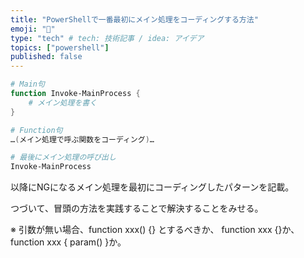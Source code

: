 ```yaml
---
title: "PowerShellで一番最初にメイン処理をコーディングする方法"
emoji: "👋"
type: "tech" # tech: 技術記事 / idea: アイデア
topics: ["powershell"]
published: false
---
```


```powershell
# Main句
function Invoke-MainProcess {
    # メイン処理を書く
}

# Function句
…(メイン処理で呼ぶ関数をコーディング)…

# 最後にメイン処理の呼び出し
Invoke-MainProcess
```

以降にNGになるメイン処理を最初にコーディングしたパターンを記載。

つづいて、冒頭の方法を実践することで解決することをみせる。

※ 引数が無い場合、function xxx() {} とするべきか、
function xxx {}か、
function xxx { param() }か。
